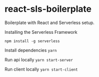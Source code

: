 # react-sls-boilerplate
Boilerplate with React and Serverless setup.

Installing the Serverless Framework

`npm install -g serverless`


Install dependencies
`yarn`


Run api locally
`yarn start-server`

Run client locally
`yarn start-client`
